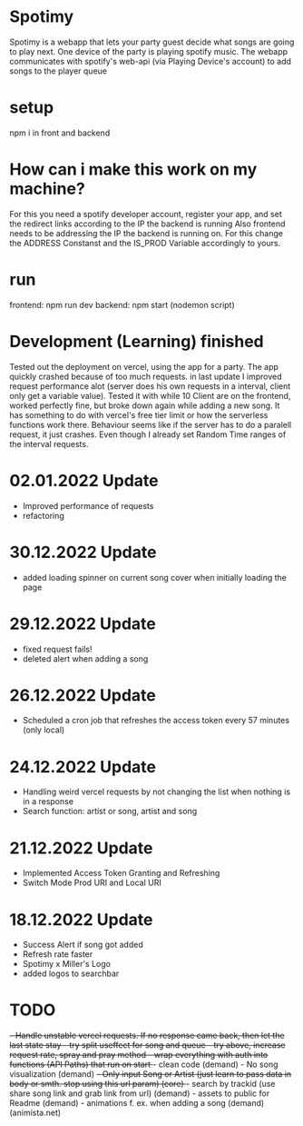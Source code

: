 # Spotimy
Spotimy is a webapp that lets your party guest decide what songs are going to play next.
One device of the party is playing spotify music. The webapp communicates with spotify's web-api (via Playing Device's account) to add songs to the player queue
# setup

npm i in front and backend

# How can i make this work on my machine?

 For this you need a spotify developer account, register your app, and set the redirect links according to the IP the backend is running
 Also frontend needs to be addressing the IP the backend is running on.
 For this change the ADDRESS Constanst and the IS_PROD Variable accordingly to yours.


# run 
frontend: npm run dev
backend: npm start (nodemon script)

# Development (Learning) finished 
Tested out the deployment on vercel, using the app for a party. The app quickly crashed because of too much requests.
in last update I improved request performance alot (server does his own requests in a interval, client only get a variable value).
Tested it with while 10 Client are on the frontend, worked perfectly fine, but broke down again while adding a new song.
It has something to do with vercel's free tier limit or how the serverless functions work there. Behaviour seems like
if the server has to do a paralell request, it just crashes. Even though I already set Random Time ranges of the interval requests.


# 02.01.2022 Update
- Improved performance of requests
- refactoring

# 30.12.2022 Update
- added loading spinner on current song cover when initially loading the page

# 29.12.2022 Update
- fixed request fails!
- deleted alert when adding a song

# 26.12.2022 Update
- Scheduled a cron job that refreshes the access token every 57 minutes (only local)

# 24.12.2022 Update
- Handling weird vercel requests by not changing the list when nothing is in a response
- Search function: artist or song, artist and song

# 21.12.2022 Update
- Implemented Access Token Granting and Refreshing
- Switch Mode Prod URI and Local URI

# 18.12.2022 Update
- Success Alert if song got added
- Refresh rate faster
- Spotimy x Miller's Logo
- added logos to searchbar


# TODO
<del>
- Handle unstable vercel requests. If no response came back, then let the last state stay
    - try split useffect for song and queue
    - try above, increase request rate, spray and pray method
    - wrap everything with auth into functions (API Paths) that run on start
</del>
- clean code (demand)
- No song visualization (demand)
<del>- Only input Song or Artist (just learn to pass data in body or smth. stop using this url param) (core) </del>
- search by trackid (use share song link and grab link from url) (demand)
- assets to public for Readme (demand)
- animations f. ex. when adding a song (demand) (animista.net)
